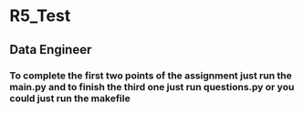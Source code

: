# R5_Test
## Data Engineer 
### To complete the first two points of the assignment just run the main.py and to finish the third one just run questions.py or you could just run the makefile
